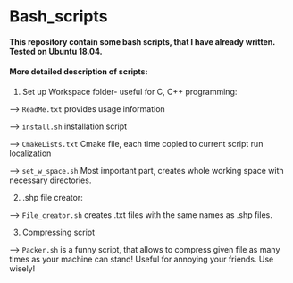 # Bash_scripts

#### This repository contain some bash scripts, that I have already written. Tested on Ubuntu 18.04.

#### More detailed description of scripts:

1. Set up Workspace folder- useful for C, C++ programming:

--> `ReadMe.txt` provides usage information

--> `install.sh` installation script

--> `CmakeLists.txt` Cmake file, each time copied to current script run localization

--> `set_w_space.sh` Most important part, creates whole working space with necessary directories. 

2. .shp file creator:

--> `File_creator.sh` creates .txt files with the same names as .shp files.

3. Compressing script

--> `Packer.sh` is a funny script, that allows to compress given file as many times as your machine can stand! Useful for annoying your friends. Use wisely!
